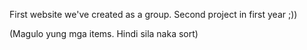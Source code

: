 First website we've created as a group. Second project in first year ;))

(Magulo yung mga items. Hindi sila naka sort)
